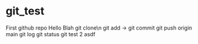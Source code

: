 # git_test
First github repo
Hello
Blah
git clone\n
git add -> git commit
git push origin main
git log
git status
git test 2
asdf